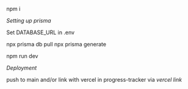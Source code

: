 npm i

*Setting up prisma*

Set DATABASE_URL in .env

npx prisma db pull
npx prisma generate

npm run dev


*Deployment*

push to main and/or link with vercel in progress-tracker via _vercel link_